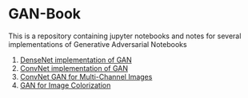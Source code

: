 # GAN-Book

This is a repository containing jupyter notebooks and notes for several implementations of Generative Adversarial Notebooks

1. [DenseNet implementation of GAN](https://kunal-kumar-sahoo.github.io/GAN-Book/gan-densenet.html)
2. [ConvNet implementation of GAN](https://kunal-kumar-sahoo.github.io/GAN-Book/deep-conv-gan.html)
3. [ConvNet GAN for Multi-Channel Images](https://kunal-kumar-sahoo.github.io/GAN-Book/dcgan-colored.html)
4. [GAN for Image Colorization](https://kunal-kumar-sahoo.github.io/GAN-Book/colorization.html)